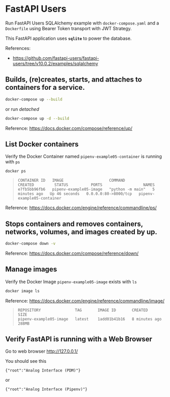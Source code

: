 # FastAPI Users

Run FastAPI Users SQLAlchemy example with `docker-compose.yaml` and a `Dockerfile`
using Bearer Token transport with JWT Strategy.

This FastAPI application uses **`sqlite`** to power the database.

References:
- https://github.com/fastapi-users/fastapi-users/tree/v10.0.2/examples/sqlalchemy

## Builds, (re)creates, starts, and attaches to containers for a service.

  ```sh
  docker-compose up --build
  ```

  or run _detached_

  ```sh
  docker-compose up -d --build
  ```

   Reference: https://docs.docker.com/compose/reference/up/


## List Docker containers

  Verify the Docker Container named `pipenv-example05-container` is running with `ps`

  ```sh
  docker ps
  ```

  >```
  >CONTAINER ID   IMAGE                    COMMAND            CREATED         STATUS          PORTS                  NAMES
  >e7fb5bb96fb6   pipenv-example05-image   "python -m main"   5 minutes ago   Up 46 seconds   0.0.0.0:80->8000/tcp   pipenv-example05-container
  >```

  Reference: https://docs.docker.com/engine/reference/commandline/ps/


## Stops containers and removes containers, networks, volumes, and images created by up.

  ```sh
  docker-compose down -v
  ```

  Reference: https://docs.docker.com/compose/reference/down/


## Manage images

  Verify the Docker Image `pipenv-example05-image` exists with `ls`

  ```sh
  docker image ls
  ```

  Reference: https://docs.docker.com/engine/reference/commandline/image/

  >```
  >REPOSITORY               TAG       IMAGE ID       CREATED          SIZE
  >pipenv-example05-image   latest    1add01b41b16   8 minutes ago    288MB
  >```


## Verify FastAPI is running with a Web Browser

  Go to web browser http://127.0.0.1/

  You should see this

  ```
  {"root":"Analog Interface (PDM)"}
  ```

  or 

  ```
  {"root":"Analog Interface (Pipenv)"}
  ```
